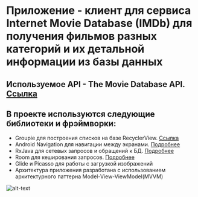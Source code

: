 # Приложение - клиент для сервиса Internet Movie Database (IMDb) для получения фильмов разных категорий и их детальной информации из базы данных

## Используемое API - The Movie Database API. [Ссылка](https://developers.themoviedb.org/3/getting-started/introduction)

## В проекте используются следующие библиотеки и фрэймворки:

- Groupie для построения списков на базе RecyclerView. [Ссылка](https://github.com/lisawray/groupie)
- Android Navigation для навигации между экранами. [Подробнее](https://developer.android.com/guide/navigation/navigation-getting-started)
- RxJava для сетевых запросов и обращений к БД. [Подробнее](http://reactivex.io/)
- Room для кеширования запросов. [Подробнее](https://developer.android.com/jetpack/androidx/releases/room)
- Glide и Picasso для работы с загрузкой изображений
- Архитектура приложения разработана с использованием архитектурного паттерна Model-View-ViewModel(MVVM)

![alt-text](https://github.com/IlyaShelkovenko/Resources/blob/master/MovieDatabase/preview.gif)
